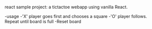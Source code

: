 react sample project: a tictactoe webapp using vanilla React.

-usage
  -'X' player goes first and chooses a square
  -'O' player follows. Repeat until board is full
  -Reset board
